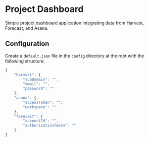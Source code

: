 # Project Dashboard #
Simple project dashboard application integrating data from Harvest, Forecast, and Asana.

## Configuration ##
Create a `default.json` file in the `config` directory at the root with the following structure:

``` javascript
{
	"harvest": {
		"subdomain": "",
        "email": "",
        "password": ""
	},
	"asana": {
		"accessToken": "",
		"workspace": ""
	},
	"forecast": {
		"accountId": "",
		"authorizationToken": ""
	}
}
```